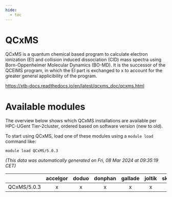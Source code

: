 ```yaml
---
hide:
  - toc
---
```


QCxMS
=====


QCxMS is a quantum chemical based program to calculate electron ionization (EI) and collision induced dissociation (CID) mass spectra using Born-Oppenheimer Molecular Dynamics (BO-MD). It is the successor of the QCEIMS program, in which the EI part is exchanged to x to account for the greater general applicibility of the program.

https://xtb-docs.readthedocs.io/en/latest/qcxms_doc/qcxms.html
# Available modules


The overview below shows which QCxMS installations are available per HPC-UGent Tier-2cluster, ordered based on software version (new to old).

To start using QCxMS, load one of these modules using a `module load` command like:

```shell
module load QCxMS/5.0.3
```

*(This data was automatically generated on Fri, 08 Mar 2024 at 09:35:19 CET)*  

| |accelgor|doduo|donphan|gallade|joltik|skitty|
| :---: | :---: | :---: | :---: | :---: | :---: | :---: |
|QCxMS/5.0.3|x|x|x|x|x|x|
